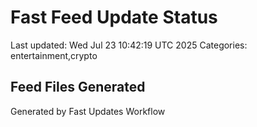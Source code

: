 # Fast Feed Update Status
Last updated: Wed Jul 23 10:42:19 UTC 2025
Categories: entertainment,crypto

## Feed Files Generated

Generated by Fast Updates Workflow
